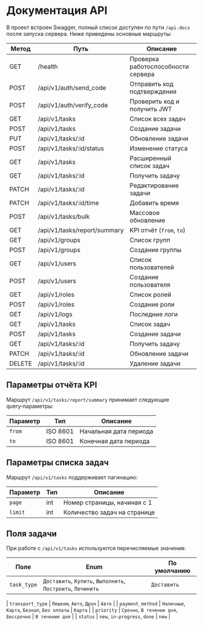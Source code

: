 <!-- Назначение файла: краткое описание основных маршрутов API. -->
# Документация API

В проект встроен Swagger, полный список доступен по пути `/api-docs` после запуска сервера.
Ниже приведены основные маршруты:

| Метод | Путь | Описание |
|-------|------|---------|
| GET | /health | Проверка работоспособности сервера |
| POST | /api/v1/auth/send_code | Отправить код подтверждения |
| POST | /api/v1/auth/verify_code | Проверить код и получить JWT |
| GET | /api/v1/tasks | Список всех задач |
| POST | /api/v1/tasks | Создание задачи |
| PUT | /api/v1/tasks/:id | Обновление задачи |
| POST | /api/v1/tasks/:id/status | Изменение статуса |
| GET | /api/v1/tasks | Расширенный список задач |
| GET | /api/v1/tasks/:id | Получить задачу |
| PATCH | /api/v1/tasks/:id | Редактирование задачи |
| PATCH | /api/v1/tasks/:id/time | Добавить время |
| POST | /api/v1/tasks/bulk | Массовое обновление |
| GET | /api/v1/tasks/report/summary | KPI отчёт (`from`, `to`) |
| GET | /api/v1/groups | Список групп |
| POST | /api/v1/groups | Создание группы |
| GET | /api/v1/users | Список пользователей |
| POST | /api/v1/users | Создание пользователя |
| GET | /api/v1/roles | Список ролей |
| POST | /api/v1/roles | Создание роли |
| GET | /api/v1/logs | Последние логи |
| GET | /api/v1/tasks | Список задач |
| POST | /api/v1/tasks | Создание задачи |
| GET | /api/v1/tasks/:id | Получить задачу |
| PATCH | /api/v1/tasks/:id | Обновление задачи |
| DELETE | /api/v1/tasks/:id | Удаление задачи |


## Параметры отчёта KPI

Маршрут `/api/v1/tasks/report/summary` принимает следующие query‑параметры:

| Параметр | Тип | Описание |
|----------|-----|----------|
| `from`   | ISO 8601 | Начальная дата периода |
| `to`     | ISO 8601 | Конечная дата периода |

## Параметры списка задач

Маршрут `/api/v1/tasks` поддерживает пагинацию:

| Параметр | Тип | Описание |
|----------|-----|----------|
| `page`   | int | Номер страницы, начиная с 1 |
| `limit`  | int | Количество задач на странице |

## Поля задачи

При работе с `/api/v1/tasks` используются перечисляемые значения:

| Поле | Enum | По умолчанию |
|------|------|--------------|
| `task_type` | `Доставить`, `Купить`, `Выполнить`, `Построить`, `Починить` | `Доставить` |

| `transport_type` | `Пешком`, `Авто`, `Дрон` | `Авто` |
| `payment_method` | `Наличные`, `Карта`, `Безнал`, `Без оплаты` | `Карта` |
| `priority` | `Срочно`, `В течение дня`, `Бессрочно` | `В течение дня` |
| `status` | `new`, `in-progress`, `done` | `new` |
